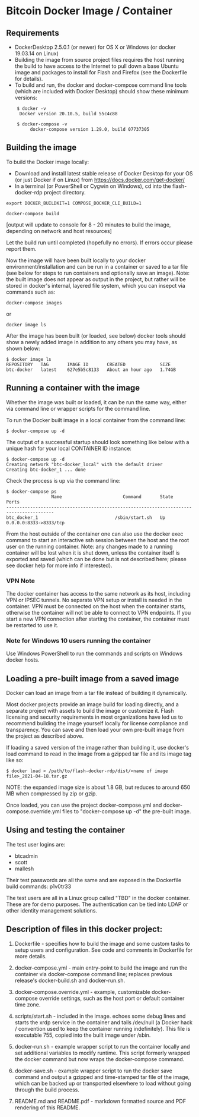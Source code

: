 # Bitcoin Docker Image / Container

## Requirements
 * DockerDesktop 2.5.0.1 (or newer) for OS X or Windows (or docker 19.03.14 on Linux)
 * Building the image from source project files requires the host running the build to have access to the Internet to pull down a base Ubuntu image and packages to install for Flash and Firefox (see the Dockerfile for details).
 * To build and run, the docker and docker-compose command line tools (which are included with Docker Desktop) should show these minimum versions:

```
	$ docker -v
     Docker version 20.10.5, build 55c4c88
	
	$ docker-compose -v
         docker-compose version 1.29.0, build 07737305
```
 
## Building the image
To build the Docker image locally:

 * Download and install latest stable release of Docker Desktop for your OS (or just Docker if on Linux) from https://docs.docker.com/get-docker/
 * In a terminal (or PowerShell or Cygwin on Windows), cd into the flash-docker-rdp project directory.

```
export DOCKER_BUILDKIT=1 COMPOSE_DOCKER_CLI_BUILD=1

docker-compose build
```
[output will update to console for 8 - 20 minutes to build the image, depending on network and host resources]

Let the build run until completed (hopefully no errors). If errors occur please report them.

Now the image will have been built locally to your docker environment/installation and can be run in a container or saved to a tar file (see below for steps to run containers and optionally save an image).  Note: the built image does not appear as output in the project, but rather will be stored in docker's internal, layered file system, which you can insepct via commands such as:

```
docker-compose images
```
or 

```
docker image ls
```

After the image has been built (or loaded, see below) docker tools should show a newly added image in addition to any others you may have, as shown below:

```
$ docker image ls
REPOSITORY   TAG       IMAGE ID       CREATED             SIZE
btc-docker   latest    627e5b5c8133   About an hour ago   1.74GB
```

## Running a container with the image
Whether the image was built or loaded, it can be run the same way, either via command line or wrapper scripts for the command line.

To run the Docker built image in a local container from the command line:

```
$ docker-compose up -d
```
The output of a successful startup should look something like below with a unique hash for your local CONTAINER ID instance:

```
$ docker-compose up -d
Creating network "btc-docker_local" with the default driver
Creating btc-docker_1 ... done
```
Check the process is up via the command line:

```
$ docker-compose ps
                 Name                       Command       State           Ports
----------------------------------------------------------------------------------------
btc_docker_1                             /sbin/start.sh   Up      0.0.0.0:8333->8333/tcp
```

From the host outside of the container one can also use the docker exec command to start an interactive ssh session between the host and the root user on the running container.  Note: any changes made to a running container will be lost when it is shut down, unless the container itself is exported and saved (which can be done but is not described here; please see docker help for more info if interested).


### VPN Note
The docker container has access to the same network as its host, including VPN or IPSEC tunnels.
No separate VPN setup or install is needed in the container.  VPN must be connected on the host when the container starts, 
otherwise the container will not be able to connect to VPN endpoints.  If you start a new VPN connection after starting the container, 
the container must be restarted to use it.

### Note for Windows 10 users running the container
Use Windows PowerShell to run the commands and scripts on Windows docker hosts.

## Loading a pre-built image from a saved image
Docker can load an image from a tar file instead of building it dynamically.

Most docker projects provide an image build for loading directly, and a separate project with assets to build the image or customize it.  Flash licensing and security requirements in most organizations have led us to recommend building the image yourself locally for license compliance and transparency. You can save and then load your own pre-built image from the project as described above.

If loading a saved version of the image rather than building it, use docker's load command to read in the image from a gzipped tar file and its image tag like so:

```
$ docker load < /path/to/flash-docker-rdp/dist/<name of image file>_2021-04-18.tar.gz
```
NOTE: the expanded image size is about 1.8 GB, but reduces to around 650 MB when compressed by zip or gzip.

Once loaded, you can use the project docker-compose.yml and docker-compose.override.yml files to "docker-compose up -d" the pre-built image. 

## Using and testing the container

The test user logins are:

* btcadmin
* scott
* mallesh

Their test passwords are all the same and are exposed in the Dockerfile build commands: p1v0tr33

The test users are all in a Linux group called "TBD" in the docker container. These are for demo purposes.  The authentication can be tied into LDAP or other identity management solutions.

## Description of files in this docker project:

1. Dockerfile - specifies how to build the image and some custom tasks to setup users and configuration. See code and comments in Dockerfile for more details.

2. docker-compose.yml - main entry-point to build the image and run the container via docker-compose command line; replaces previous release's docker-build.sh and docker-run.sh.

3. docker-compose.override.yml - example, customizable docker-compose override settings, such as the host port or default container time zone.

2. scripts/start.sh - included in the image. echoes some debug lines and starts the xrdp service in the container and tails /dev/null (a Docker hack / convention used to keep the container running indefinitely). This file is executable 755, copied into the built image under /sbin.

4. docker-run.sh - example wrapper script to run the container locally and set additional variables to modify runtime.  This script formerly wrapped the docker command but now wraps the docker-compose command.

5. docker-save.sh - example wrapper script to run the docker save command and output a gzipped and time-stamped tar file of the image, which can be backed up or transported elsewhere to load without going through the build process. 

9. README.md and README.pdf - markdown formatted source and PDF rendering of this README.
